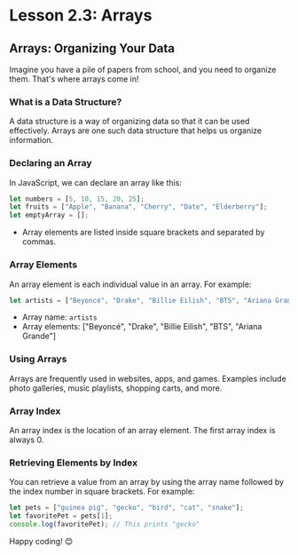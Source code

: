 # Lesson 2.3: Arrays

## Arrays: Organizing Your Data

Imagine you have a pile of papers from school, and you need to organize them. That's where arrays come in!

### What is a Data Structure?

A data structure is a way of organizing data so that it can be used effectively. Arrays are one such data structure that helps us organize information.

### Declaring an Array

In JavaScript, we can declare an array like this:

```javascript
let numbers = [5, 10, 15, 20, 25];
let fruits = ["Apple", "Banana", "Cherry", "Date", "Elderberry"];
let emptyArray = [];
```

- Array elements are listed inside square brackets and separated by commas.

### Array Elements

An array element is each individual value in an array. For example:

```javascript
let artists = ["Beyoncé", "Drake", "Billie Eilish", "BTS", "Ariana Grande"];
```

- Array name: `artists`
- Array elements: ["Beyoncé", "Drake", "Billie Eilish", "BTS", "Ariana Grande"]

### Using Arrays

Arrays are frequently used in websites, apps, and games. Examples include photo galleries, music playlists, shopping carts, and more.


### Array Index

An array index is the location of an array element. The first array index is always 0.


### Retrieving Elements by Index

You can retrieve a value from an array by using the array name followed by the index number in square brackets. For example:

```javascript
let pets = ["guinea pig", "gecko", "bird", "cat", "snake"];
let favoritePet = pets[1];
console.log(favoritePet); // This prints "gecko"
```


Happy coding! 😊